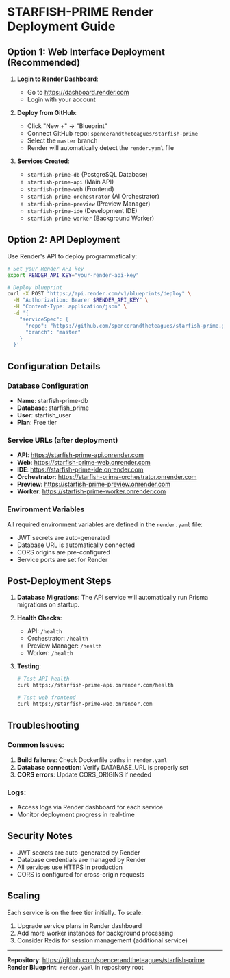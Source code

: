 # STARFISH-PRIME Render Deployment Guide

## Option 1: Web Interface Deployment (Recommended)

1. **Login to Render Dashboard**:
   - Go to https://dashboard.render.com
   - Login with your account

2. **Deploy from GitHub**:
   - Click "New +" → "Blueprint"
   - Connect GitHub repo: `spencerandtheteagues/starfish-prime`
   - Select the `master` branch
   - Render will automatically detect the `render.yaml` file

3. **Services Created**:
   - `starfish-prime-db` (PostgreSQL Database)
   - `starfish-prime-api` (Main API)
   - `starfish-prime-web` (Frontend)
   - `starfish-prime-orchestrator` (AI Orchestrator)
   - `starfish-prime-preview` (Preview Manager)
   - `starfish-prime-ide` (Development IDE)
   - `starfish-prime-worker` (Background Worker)

## Option 2: API Deployment

Use Render's API to deploy programmatically:

```bash
# Set your Render API key
export RENDER_API_KEY="your-render-api-key"

# Deploy blueprint
curl -X POST "https://api.render.com/v1/blueprints/deploy" \
  -H "Authorization: Bearer $RENDER_API_KEY" \
  -H "Content-Type: application/json" \
  -d '{
    "serviceSpec": {
      "repo": "https://github.com/spencerandtheteagues/starfish-prime.git",
      "branch": "master"
    }
  }'
```

## Configuration Details

### Database Configuration
- **Name**: starfish-prime-db
- **Database**: starfish_prime
- **User**: starfish_user
- **Plan**: Free tier

### Service URLs (after deployment)
- **API**: https://starfish-prime-api.onrender.com
- **Web**: https://starfish-prime-web.onrender.com
- **IDE**: https://starfish-prime-ide.onrender.com
- **Orchestrator**: https://starfish-prime-orchestrator.onrender.com
- **Preview**: https://starfish-prime-preview.onrender.com
- **Worker**: https://starfish-prime-worker.onrender.com

### Environment Variables
All required environment variables are defined in the `render.yaml` file:
- JWT secrets are auto-generated
- Database URL is automatically connected
- CORS origins are pre-configured
- Service ports are set for Render

## Post-Deployment Steps

1. **Database Migrations**:
   The API service will automatically run Prisma migrations on startup.

2. **Health Checks**:
   - API: `/health`
   - Orchestrator: `/health`
   - Preview Manager: `/health`
   - Worker: `/health`

3. **Testing**:
   ```bash
   # Test API health
   curl https://starfish-prime-api.onrender.com/health

   # Test web frontend
   curl https://starfish-prime-web.onrender.com
   ```

## Troubleshooting

### Common Issues:
1. **Build failures**: Check Dockerfile paths in `render.yaml`
2. **Database connection**: Verify DATABASE_URL is properly set
3. **CORS errors**: Update CORS_ORIGINS if needed

### Logs:
- Access logs via Render dashboard for each service
- Monitor deployment progress in real-time

## Security Notes

- JWT secrets are auto-generated by Render
- Database credentials are managed by Render
- All services use HTTPS in production
- CORS is configured for cross-origin requests

## Scaling

Each service is on the free tier initially. To scale:
1. Upgrade service plans in Render dashboard
2. Add more worker instances for background processing
3. Consider Redis for session management (additional service)

---

**Repository**: https://github.com/spencerandtheteagues/starfish-prime
**Render Blueprint**: `render.yaml` in repository root